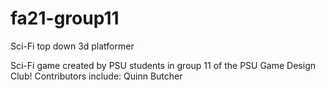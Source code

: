 # fa21-group11
Sci-Fi top down 3d platformer

Sci-Fi game created by PSU students in group 11 of the PSU Game Design Club!
Contributors include:
Quinn Butcher
